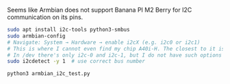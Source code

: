 Seems like Armbian does not support Banana PI M2 Berry for I2C communication on its pins.

```bash
sudo apt install i2c-tools python3-smbus
sudo armbian-config
# Navigate: System → Hardware → enable i2cX (e.g. i2c0 or i2c1)
# This is where I cannot even find my chip A40i-H. The closest to it is R40 but it also has limited options.
# In /dev there's only i2c-0 and i2c-1, but I do not have such options in the kernel.
sudo i2cdetect -y 1  # use correct bus number

python3 armbian_i2c_test.py
```